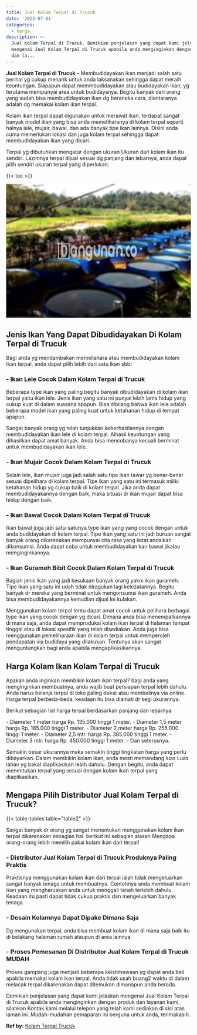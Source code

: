 ```yaml
---
title: Jual Kolam Terpal di Trucuk
date: '2025-07-01'
categories:
  - harga
description: >-
  Jual Kolam Terpal di Trucuk. Demikian penjelasan yang dapat kami jelaskan
  mengenai Jual Kolam Terpal di Trucuk apabila anda menginginkan dengan produk
  dan la...
---
```


**Jual Kolam Terpal di Trucuk** – Membudidayakan ikan menjadi salah satu perihal yg cukup menarik untuk anda laksanakan sehingga dapat meraih keuntungan. Siapapun dapat memmbudidayakan atau budidayakan ikan, yg terutama mempunyai area untuk budidayanya. Begitu banyak dari orang yang sudah bisa membudidayakan ikan dg beraneka cara, diantaranya adalah dg memakai kolam ikan terpal.

Kolam ikan terpal dapat digunakan untuk merawat ikan, terdapat sangat banyak model ikan yang bisa anda memeliharanya di kolam terpal seperti halnya lele, mujair, bawal, dan ada banyak tipe ikan lainnya. Disini anda cuma memerlukan lokasi dan juga kolam terpal sehingga dapat membudidayakan ikan yang dicari.

Terpal yg dibutuhkan mengatur dengan ukuran Ukuran dari kolam ikan itu sendiri. Lazimnya terpal dijual sesuai dg panjang dan lebarnya, anda dapat pilih sendiri ukuran terpal yang diperlukan.

{{< toc >}}

![Jual Kolam Terpal di Trucuk](/images/jual-kolam-terpal-08.png)

## Jenis Ikan Yang Dapat Dibudidayakan Di Kolam Terpal di Trucuk

Bagi anda yg mendambakan memeliahara atau membudidayakan kolam ikan terpal, anda dapat pilih lebih dari satu ikan sbb!

### \- Ikan Lele Cocok Dalam Kolam Terpal di Trucuk

Beberapa type ikan yang paling begitu banyak dibudidayakan di kolam ikan terpal yaitu ikan lele. Jenis ikan yang satu ini punyai lebih lama hidup yang cukup kuat di dalam suasana apapun. Bisa dibilang bahwa ikan lele adalah beberapa model ikan yang paling kuat untuk ketahanan hidup di tempat apapun.

Sangat banyak orang yg telah tunjukkan keberhasilannya dengan membudidayakan ikan lele di kolam terpal. Alhasil keuntungan yang dihasilkan dapat amat banyak. Anda bisa mencobanya kecuali berminat untuk membudidayakan ikan lele.

### \- Ikan Mujair Cocok Dalam Kolam Terpal di Trucuk

Selain lele, ikan mujair juga jadi salah satu tipe ikan tawar yg benar-benar sesuai dipelihara di kolam terpal. Tipe ikan yang satu ini termasuk miliki ketahanan hidup yg cukup baik di kolam terpal. Jika anda dapat membudidayakannya dengan baik, maka situasi dr ikan mujair dapat bisa hidup dengan baik.

### \- Ikan Bawal Cocok Dalam Kolam Terpal di Trucuk

Ikan bawal juga jadi satu-satunya type ikan yang yang cocok dengan untuk anda budidayakan di kolam terpal. Tipe ikan yang satu ini jadi buruan sangat banyak orang dikarenakan mempunyai cita rasa yang lezat andaikan dikonsumsi. Anda dapat coba untuk membudidayakan kan bawal jikalau menginginkannya.

### \- Ikan Gurameh Bibit Cocok Dalam Kolam Terpal di Trucuk

Bagian jenis ikan yang jadi kesukaan banyak orang yakni ikan gurameh. Tipe ikan yang satu ini udah tidak diragukan lagi kelezatannya. Begitu banyak dr mereka yang berminat untuk mengonsumsi ikan gurameh. Anda bisa membudidayakannya kemudian dijual ke kulakan.

Menggunakan kolam terpal tentu dapat amat cocok untuk pelihara berbagai type ikan yang cocok dengan yg dicari. Dimana anda bisa menempatkannya di mana saja, anda dapat memproduksi kolam ikan terpal di halaman tempat tinggal atau di lokasi spesifik yang telah disediakan. Anda juga bisa menggunakan pemeliharaan ikan di kolam terpal untuk memperoleh pendapatan via budidaya yang dilakukan. Tentunya akan sangat menguntungkan bagi anda apabila mengaplikasikannya.

## Harga Kolam Ikan Kolam Terpal di Trucuk

Apakah anda inginkan membikin kolam ikan terpal? bagi anda yang menginginkan membuatnya, anda wajib buat persiapan terpal lebih dahulu. Anda harus belanja terpal di toko paling dekat atau membelinya via online. Harga terpal berbeda-beda, keadaan itu bisa diamati dr segi ukurannya.

Berikut sebagian list harga terpal berdasarkan panjang dan lebarnya:

\- Diameter 1 meter harga Rp. 135.000 tinggi 1 meter. - Diameter 1,5 meter harga Rp. 185.000 tinggi 1 meter. - Diameter 2 meter harga Rp. 255.000 tinggi 1 meter. - Diameter 2,5 mtr. harga Rp. 385.000 tinggi 1 meter. - Diameter 3 mtr. harga Rp. 450.000 tinggi 1 meter. - Dan seterusnya.

Semakin besar ukurannya maka semakin tinggi tingkatan harga yang perlu dibayarkan. Dalam membikin kolam ikan, anda mesti memandang luas Luas lahan yg bakal diaplikasikan lebih dahulu. Dengan begitu, anda dapat menentukan terpal yang sesuai dengan kolam ikan terpal yang diaplikasikan.

## Mengapa Pilih Distributor Jual Kolam Terpal di Trucuk?

{{< table-tables table="table2" >}}

Sangat banyak dr orang yg sangat menentukan menggunakan kolam ikan terpal dikarenakan sebagian hal. berikut ini sebagian alasan Mengapa orang-orang lebih memilih pakai kolam ikan dari terpal!

### \- Distributor Jual Kolam Terpal di Trucuk Produknya Paling Praktis

Praktisnya menggunakan kolam ikan dari terpal ialah tidak mengeluarkan sangat banyak tenaga untuk membuatnya. Contohnya anda membuat kolam ikan yang mengharuskan anda untuk menggali tanah terlebih dahulu. Keadaan itu pasti dapat tidak cukup praktis dan mengeluarkan banyak tenaga.

### \- Desain Kolamnya Dapat Dipake Dimana Saja

Dg mengunakan terpal, anda bisa membuat kolam ikan di mana saja baik itu di belakang halaman rumah ataupun di area lainnya.

### \- Proses Pemesanan Di Distributor Jual Kolam Terpal di Trucuk MUDAH

Proses gampang juga menjadi beberapa keistimewaan yg dapat anda beli apabila memakai kolam ikan terpal. Anda tidak usah buang2 waktu di dalam melacak terpal dikarenakan dapat ditemukan dimanapun anda berada.

Demikian penjelasan yang dapat kami jelaskan mengenai Jual Kolam Terpal di Trucuk apabila anda menginginkan dengan produk dan layanan kami, silahkan Kontak kami melalui telepon yang telah kami sediakan di sisi atas laman ini. Mudah-mudahan pemaparan ini berguna untuk anda, terimakasih.

**Ref by:** [Kolam Terpal Trucuk](https://id.wikipedia.org/wiki/Kolam)
